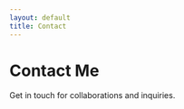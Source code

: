```yaml
---
layout: default
title: Contact
---
```


# Contact Me

Get in touch for collaborations and inquiries.
